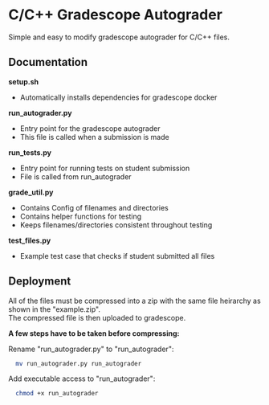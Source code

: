# C/C++ Gradescope Autograder
Simple and easy to modify gradescope autograder for C/C++ files.  

## Documentation
**setup.sh**  
* Automatically installs dependencies for gradescope docker

**run_autograder.py**
* Entry point for the gradescope autograder
* This file is called when a submission is made

**run_tests.py**
* Entry point for running tests on student submission
* File is called from run_autograder

**grade_util.py**
* Contains Config of filenames and directories
* Contains helper functions for testing
* Keeps filenames/directories consistent throughout testing

**test_files.py**
* Example test case that checks if student submitted all files 


## Deployment
All of the files must be compressed into a zip with the same file heirarchy as shown in the "example.zip".  
The compressed file is then uploaded to gradescope.

**A few steps have to be taken before compressing:**

Rename "run_autograder.py" to "run_autograder":
```bash
  mv run_autograder.py run_autograder
```

Add executable access to "run_autograder":
```bash
  chmod +x run_autograder
```

